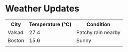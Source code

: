# Weather Updates

<!-- WEATHER-UPDATE-START -->
<table><tr><th>City</th><th>Temperature (°C)</th><th>Condition</th></tr><tr><td>Valsad</td><td>27.4</td><td>Patchy rain nearby</td></tr><tr><td>Boston</td><td>15.6</td><td>Sunny</td></tr><tr><td></td><td></td><td></td></tr></table>
<!-- WEATHER-UPDATE-END -->
